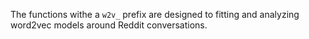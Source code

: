 The functions withe a `w2v_` prefix are designed to fitting and analyzing word2vec models around Reddit conversations.